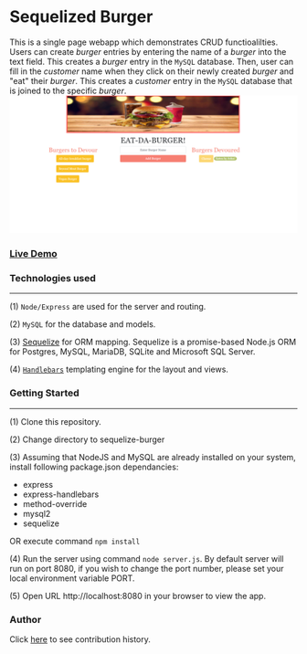 # Sequelized Burger
This is a single page webapp which demonstrates CRUD functioalilties. Users can create _burger_ entries by entering the name of a _burger_ into the text field. This creates a _burger_ entry in the `MySQL` database. Then, user can fill in the _customer_ name when they click on their newly created _burger_ and "eat" their _burger_. This creates a _customer_ entry in the `MySQL` database that is joined to the specific _burger_. 
![](./public/assets/images/SequelizeBurger.PNG)

### [Live Demo](https://sequelize-burgernfries.herokuapp.com/burgers)

### Technologies used
---
(1) `Node/Express` are used for the server and routing.

(2) `MySQL` for the database and models. 

(3) [Sequelize](https://sequelize.org/) for ORM mapping. Sequelize is a promise-based Node.js ORM for Postgres, MySQL, MariaDB, SQLite and Microsoft SQL Server. 

(4) [`Handlebars`](https://handlebarsjs.com/) templating engine for the layout and views.

### Getting Started
---
(1) Clone this repository. 

(2) Change directory to sequelize-burger

(3) Assuming that NodeJS and MySQL are already installed on your system, install following package.json dependancies:
  
  * express
  * express-handlebars
  * method-override  
  * mysql2
  * sequelize
  
  OR execute command `npm install` 

(4) Run the server using command `node server.js`. By default server will run on port 8080, if you wish to change the port number, please set your local environment variable PORT. 

(5) Open URL http://localhost:8080 in your browser to view the app.

### Author
Click [here](https://github.com/pshegde123/sequelizedBurger/graphs/contributors) to see contribution history.
  
